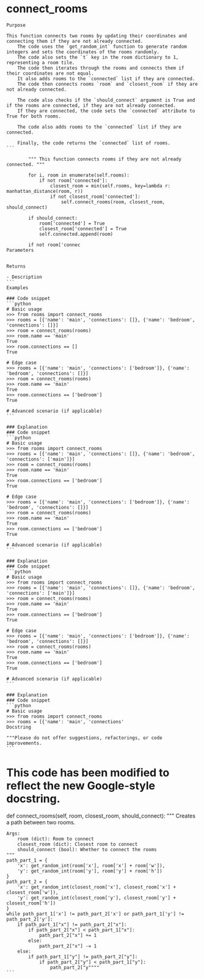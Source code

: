 # connect_rooms

    Purpose

    This function connects two rooms by updating their coordinates and connecting them if they are not already connected.
        The code uses the `get_random_int` function to generate random integers and sets the coordinates of the rooms randomly.
        The code also sets the `t` key in the room dictionary to 1, representing a room tile.
        The code then iterates through the rooms and connects them if their coordinates are not equal.
        It also adds rooms to the `connected` list if they are connected.
        The code then connects rooms `room` and `closest_room` if they are not already connected.

        The code also checks if the `should_connect` argument is True and if the rooms are connected, if they are not already connected.
        If they are connected, the code sets the `connected` attribute to True for both rooms.

        The code also adds rooms to the `connected` list if they are connected.

        Finally, the code returns the `connected` list of rooms.
    ```
    
            """ This function connects rooms if they are not already connected. """

            for i, room in enumerate(self.rooms):
                if not room['connected']:
                    closest_room = min(self.rooms, key=lambda r: manhattan_distance(room, r))
                    if not closest_room['connected']:
                        self.connect_rooms(room, closest_room, should_connect)

            if should_connect:
                room['connected'] = True
                closest_room['connected'] = True
                self.connected.append(room)

            if not room['connec
    Parameters

    
    Returns

    - Description
    ```
    Examples

    ### Code snippet
    ```python
    # Basic usage
    >>> from rooms import connect_rooms
    >>> rooms = [{'name': 'main', 'connections': []}, {'name': 'bedroom', 'connections': []}]
    >>> room = connect_rooms(rooms)
    >>> room.name == 'main'
    True
    >>> room.connections == []
    True

    # Edge case
    >>> rooms = [{'name': 'main', 'connections': ['bedroom']}, {'name': 'bedroom', 'connections': []}]
    >>> room = connect_rooms(rooms)
    >>> room.name == 'main'
    True
    >>> room.connections == ['bedroom']
    True

    # Advanced scenario (if applicable)
    ```

    ### Explanation
    ### Code snippet
    ```python
    # Basic usage
    >>> from rooms import connect_rooms
    >>> rooms = [{'name': 'main', 'connections': []}, {'name': 'bedroom', 'connections': ['main']}]
    >>> room = connect_rooms(rooms)
    >>> room.name == 'main'
    True
    >>> room.connections == ['bedroom']
    True

    # Edge case
    >>> rooms = [{'name': 'main', 'connections': ['bedroom']}, {'name': 'bedroom', 'connections': []}]
    >>> room = connect_rooms(rooms)
    >>> room.name == 'main'
    True
    >>> room.connections == ['bedroom']
    True

    # Advanced scenario (if applicable)
    ```

    ### Explanation
    ### Code snippet
    ```python
    # Basic usage
    >>> from rooms import connect_rooms
    >>> rooms = [{'name': 'main', 'connections': []}, {'name': 'bedroom', 'connections': ['main']}]
    >>> room = connect_rooms(rooms)
    >>> room.name == 'main'
    True
    >>> room.connections == ['bedroom']
    True

    # Edge case
    >>> rooms = [{'name': 'main', 'connections': ['bedroom']}, {'name': 'bedroom', 'connections': []}]
    >>> room = connect_rooms(rooms)
    >>> room.name == 'main'
    True
    >>> room.connections == ['bedroom']
    True

    # Advanced scenario (if applicable)
    ```

    ### Explanation
    ### Code snippet
    ```python
    # Basic usage
    >>> from rooms import connect_rooms
    >>> rooms = [{'name': 'main', 'connections'
    Docstring

    """Please do not offer suggestions, refactorings, or code improvements.
    ```

# This code has been modified to reflect the new Google-style docstring.
def connect_rooms(self, room, closest_room, should_connect):
    """
    Creates a path between two rooms.

    Args:
        room (dict): Room to connect
        closest_room (dict): Closest room to connect
        should_connect (bool): Whether to connect the rooms
    """
    path_part_1 = {
        'x': get_random_int(room['x'], room['x'] + room['w']),
        'y': get_random_int(room['y'], room['y'] + room['h'])
    }
    path_part_2 = {
        'x': get_random_int(closest_room['x'], closest_room['x'] + closest_room['w']),
        'y': get_random_int(closest_room['y'], closest_room['y'] + closest_room['h'])
    }
    while path_part_1['x'] != path_part_2['x'] or path_part_1['y'] != path_part_2['y']:
        if path_part_1["x"] != path_part_2["x"]:
            if path_part_2["x"] < path_part_1["x"]:
                path_part_2["x"] += 1
            else:
                path_part_2["x"] -= 1
        else:
            if path_part_1["y"] != path_part_2["y"]:
                if path_part_2["y"] < path_part_1["y"]:
                    path_part_2["y""""
    ```